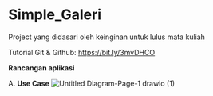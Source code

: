# Simple_Galeri
Project yang didasari oleh keinginan untuk lulus mata kuliah


Tutorial Git & Github: https://bit.ly/3mvDHCO

**Rancangan aplikasi**

  A. **Use Case**
  ![Untitled Diagram-Page-1 drawio (1)](https://user-images.githubusercontent.com/60184727/135980872-d249786c-d10e-4d46-8d01-25bbee0676ae.png)
